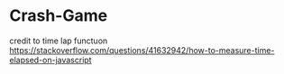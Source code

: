 # Crash-Game

credit to time lap functuon https://stackoverflow.com/questions/41632942/how-to-measure-time-elapsed-on-javascript
